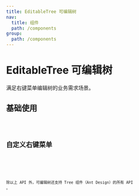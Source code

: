 ```yaml
---
title: EditableTree 可编辑树
nav:
  title: 组件
  path: /components
group:
  path: /components
---
```


# EditableTree 可编辑树

满足右键菜单编辑树的业务需求场景。
 
## 基础使用

<code src="./demo/index.tsx" />

## 自定义右键菜单
<code src="./demo/custom.tsx" />

<API></API>

除以上 API 外，可编辑树还支持 Tree 组件（Ant Design）的所有 API 。
